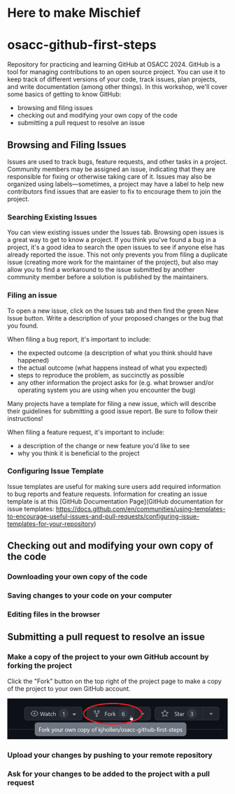 # Here to make Mischief

# osacc-github-first-steps
Repository for practicing and learning GitHub at OSACC 2024.
GitHub is a tool for managing contributions to an open source project.
You can use it to keep track of different versions of your code, track issues, plan projects, and write documentation (among other things).
In this workshop, we'll cover some basics of getting to know GitHub:

- browsing and filing issues
- checking out and modifying your own copy of the code
- submitting a pull request to resolve an issue

## Browsing and Filing Issues
Issues are used to track bugs, feature requests, and other tasks in a project.
Community members may be assigned an issue, indicating that they are responsible for fixing or otherwise taking care of it.
Issues may also be organized using labels—sometimes, a project may have a label to help new contributors find issues that are easier to fix to encourage them to join the project.

### Searching Existing Issues
You can view existing issues under the Issues tab.
Browsing open issues is a great way to get to know a project.
If you think you've found a bug in a project, it's a good idea to search the open issues to see if anyone else has already reported the issue.
This not only prevents you from filing a duplicate issue (creating more work for the maintainer of the project), but also may allow you to find a workaround to the issue submitted by another community member before a solution is published by the maintainers.

### Filing an issue

To open a new issue, click on the Issues tab and then find the green New Issue button.
Write a description of your proposed changes or the bug that you found.

When filing a bug report, it's important to include:
- the expected outcome (a description of what you think should have happened)
- the actual outcome (what happens instead of what you expected)
- steps to reproduce the problem, as succinctly as possible
- any other information the project asks for (e.g. what browser and/or operating system you are using when you encounter the bug)

Many projects have a template for filing a new issue, which will describe their guidelines for submitting a good issue report.
Be sure to follow their instructions!

When filing a feature request, it's important to include:
- a description of the change or new feature you'd like to see
- why you think it is beneficial to the project

### Configuring Issue Template 
Issue templates are useful for making sure users add required information to bug reports and feature requests. Information for creating an issue template is at this [GitHub Documentation Page](GitHub documentation for issue templates: https://docs.github.com/en/communities/using-templates-to-encourage-useful-issues-and-pull-requests/configuring-issue-templates-for-your-repository)

## Checking out and modifying your own copy of the code

### Downloading your own copy of the code

### Saving changes to your code on your computer

### Editing files in the browser

## Submitting a pull request to resolve an issue

### Make a copy of the project to your own GitHub account by forking the project
Click the "Fork" button on the top right of the project page to make a copy of the project to your own GitHub account.

![Fork button to click for the project](./images/fork.png)

### Upload your changes by pushing to your remote repository

### Ask for your changes to be added to the project with a pull request
